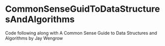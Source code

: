 # CommonSenseGuidToDataStructuresAndAlgorithms
Code following along with A Common Sense Guide to Data Structures and Algorithms by Jay Wengrow
